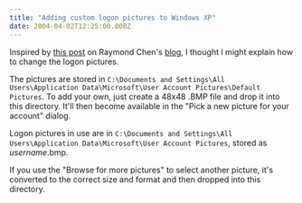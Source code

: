 ```yaml
---
title: "Adding custom logon pictures to Windows XP"
date: 2004-04-02T12:25:00.000Z
---
```

Inspired by [this post](http://blogs.msdn.com/oldnewthing/archive/2004/04/01/105582.aspx) on Raymond Chen's [blog](http://blogs.msdn.com/oldnewthing/), I thought I might explain how to change the logon pictures.

The pictures are stored in `C:\Documents and Settings\All Users\Application Data\Microsoft\User Account Pictures\Default Pictures`. To add your own, just create a 48x48 .BMP file and drop it into this directory. It'll then become available in the "Pick a new picture for your account" dialog.

Logon pictures in use are in `C:\Documents and Settings\All Users\Application Data\Microsoft\User Account Pictures`, stored as _username_.bmp.

If you use the "Browse for more pictures" to select another picture, it's converted to the correct size and format and then dropped into this directory.
